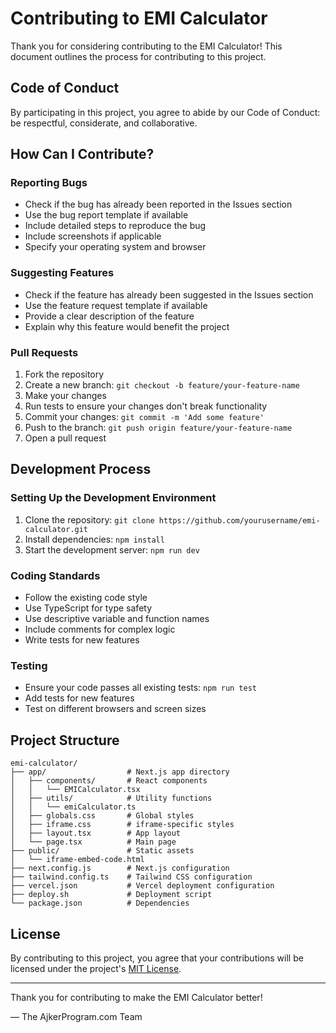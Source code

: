 # Contributing to EMI Calculator

Thank you for considering contributing to the EMI Calculator! This document outlines the process for contributing to this project.

## Code of Conduct

By participating in this project, you agree to abide by our Code of Conduct: be respectful, considerate, and collaborative.

## How Can I Contribute?

### Reporting Bugs

- Check if the bug has already been reported in the Issues section
- Use the bug report template if available
- Include detailed steps to reproduce the bug
- Include screenshots if applicable
- Specify your operating system and browser

### Suggesting Features

- Check if the feature has already been suggested in the Issues section
- Use the feature request template if available
- Provide a clear description of the feature
- Explain why this feature would benefit the project

### Pull Requests

1. Fork the repository
2. Create a new branch: `git checkout -b feature/your-feature-name`
3. Make your changes
4. Run tests to ensure your changes don't break functionality
5. Commit your changes: `git commit -m 'Add some feature'`
6. Push to the branch: `git push origin feature/your-feature-name`
7. Open a pull request

## Development Process

### Setting Up the Development Environment

1. Clone the repository: `git clone https://github.com/yourusername/emi-calculator.git`
2. Install dependencies: `npm install`
3. Start the development server: `npm run dev`

### Coding Standards

- Follow the existing code style
- Use TypeScript for type safety
- Use descriptive variable and function names
- Include comments for complex logic
- Write tests for new features

### Testing

- Ensure your code passes all existing tests: `npm run test`
- Add tests for new features
- Test on different browsers and screen sizes

## Project Structure

```
emi-calculator/
├── app/                  # Next.js app directory
│   ├── components/       # React components
│   │   └── EMICalculator.tsx
│   ├── utils/            # Utility functions
│   │   └── emiCalculator.ts
│   ├── globals.css       # Global styles
│   ├── iframe.css        # iframe-specific styles
│   ├── layout.tsx        # App layout
│   └── page.tsx          # Main page
├── public/               # Static assets
│   └── iframe-embed-code.html
├── next.config.js        # Next.js configuration
├── tailwind.config.ts    # Tailwind CSS configuration
├── vercel.json           # Vercel deployment configuration
├── deploy.sh             # Deployment script
└── package.json          # Dependencies
```

## License

By contributing to this project, you agree that your contributions will be licensed under the project's [MIT License](LICENSE).

---

Thank you for contributing to make the EMI Calculator better! 

— The AjkerProgram.com Team 